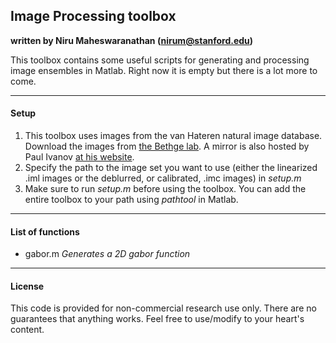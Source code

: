 ## Image Processing toolbox

**written by Niru Maheswaranathan (nirum@stanford.edu)**  

This toolbox contains some useful scripts for generating and processing image ensembles in Matlab. Right now it is empty but there is a lot more to come.

***
#### Setup
1. This toolbox uses images from the van Hateren natural image database. Download the images from [the Bethge lab](http://bethgelab.org/datasets/vanhateren/). A mirror is also hosted by Paul Ivanov [at his website](http://pirsquared.org/research/vhatdb/).
2. Specify the path to the image set you want to use (either the linearized .iml images or the deblurred, or calibrated, .imc images) in *setup.m*
3. Make sure to run *setup.m* before using the toolbox. You can add the entire toolbox to your path using *pathtool* in Matlab.

***
#### List of functions

- gabor.m _Generates a 2D gabor function_

***
#### License
This code is provided for non-commercial research use only. There are no guarantees that anything works. Feel free to use/modify to your heart's content.
